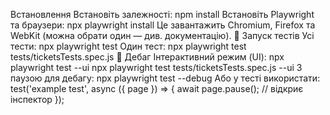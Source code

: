 Встановлення
Встановіть залежності:
npm install
Встановіть Playwright та браузери:
npx playwright install
Це завантажить Chromium, Firefox та WebKit (можна обрати один — див. документацію).
🚀 Запуск тестів
Усі тести:
npx playwright test
Один тест:
npx playwright test tests/ticketsTests.spec.js
🐞 Дебаг
Інтерактивний режим (UI):
npx playwright test --ui
npx playwright test tests/ticketsTests.spec.js --ui
З паузою для дебагу:
npx playwright test --debug
Або у тесті використати:
test('example test', async ({ page }) => {
  await page.pause(); // відкриє інспектор
});
